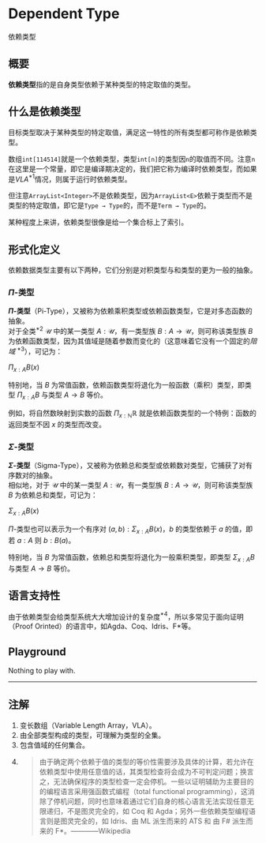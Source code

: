 # Dependent Type

依赖类型

## 概要

**依赖类型**指的是自身类型依赖于某种类型的特定取值的类型。

## 什么是依赖类型

目标类型取决于某种类型的特定取值，满足这一特性的所有类型都可称作是依赖类型。

数组`int[114514]`就是一个依赖类型，类型`int[n]`的类型因`n`的取值而不同。注意`n`在这里是一个常量，即它是编译期决定的，我们把它称为编译时依赖类型，而如果是*VLA*$^{*1}$情况，则属于运行时依赖类型。

但注意`ArrayList<Integer>`不是依赖类型，因为`ArrayList<E>`依赖于类型而不是类型的特定取值，即它是`Type → Type`的，而不是`Term → Type`的。

某种程度上来讲，依赖类型很像是给一个集合标上了索引。

## 形式化定义

依赖数据类型主要有以下两种，它们分别是对积类型与和类型的更为一般的抽象。

### $Π$-类型

**$Π$-类型**（Pi-Type），又被称为依赖乘积类型或依赖函数类型，它是对多态函数的抽象。  
对于全类$^{*2}$ $\mathcal {U}$ 中的某一类型 $A:\mathcal {U}$，有一类型族 $B:A→\mathcal {U}$，则可称该类型族 $B$ 为依赖函数类型，因为其值域是随着参数而变化的（这意味着它没有一个固定的*陪域*$\ ^{*3}$），可记为：

$Π_{x:A}B(x)$

特别地，当 $B$ 为常值函数，依赖函数类型将退化为一般函数（乘积）类型，即类型 $Π_{x:A}B$ 与类型 $A→B$ 等价。

例如，将自然数映射到实数的函数 $Π_{x:\mathbb{N} }\mathbb{R}$ 就是依赖函数类型的一个特例：函数的返回类型不因 $x$ 的类型而改变。

### $Σ$-类型

**$Σ$-类型**（Sigma-Type），又被称为依赖总和类型或依赖数对类型，它捕获了对有序数对的抽象。  
相似地，对于 $\mathcal {U}$ 中的某一类型 $A:\mathcal {U}$，有一类型族 $B:A→\mathcal {U}$，则可称该类型族 $B$ 为依赖总和类型，可记为：

$Σ_{x:A}B(x)$

$Π$-类型也可以表示为一个有序对 $(a,b):Σ_{x:A}B(x)$，$b$ 的类型依赖于 $a$ 的值，即若 $a:A$ 则 $b:B(a)$。

特别地，当 $B$ 为常值函数，依赖总和类型将退化为一般乘积类型，即类型 $Σ_{x:A}B$ 与类型 $A→B$ 等价。

## 语言支持性

由于依赖类型会给类型系统大大增加设计的复杂度$^{*4}$，所以多常见于面向证明（Proof Orinted）的语言中，如Agda、Coq、Idris、F*等。

## Playground

Nothing to play with.

---

## 注解

1. 变长数组（Variable Length Array，VLA）。
2. 由全部类型构成的类型，可理解为类型的全集。
3. 包含值域的任何集合。
4. > 由于确定两个依赖于值的类型的等价性需要涉及具体的计算，若允许在依赖类型中使用任意值的话，其类型检查将会成为不可判定问题；换言之，无法确保程序的类型检查一定会停机。一些以证明辅助为主要目的的编程语言采用强函数式编程（total functional programming），这消除了停机问题，同时也意味着通过它们自身的核心语言无法实现任意无限递归，不是图灵完全的，如 Coq 和 Agda；另外一些依赖类型编程语言则是图灵完全的，如 Idris、由 ML 派生而来的 ATS 和 由 F# 派生而来的 F*。————Wikipedia
